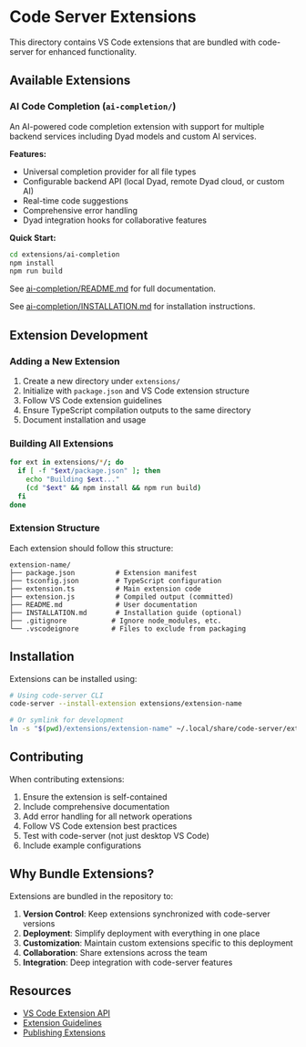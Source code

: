 # Code Server Extensions

This directory contains VS Code extensions that are bundled with code-server for enhanced functionality.

## Available Extensions

### AI Code Completion (`ai-completion/`)

An AI-powered code completion extension with support for multiple backend services including Dyad models and custom AI services.

**Features:**
- Universal completion provider for all file types
- Configurable backend API (local Dyad, remote Dyad cloud, or custom AI)
- Real-time code suggestions
- Comprehensive error handling
- Dyad integration hooks for collaborative features

**Quick Start:**
```bash
cd extensions/ai-completion
npm install
npm run build
```

See [ai-completion/README.md](ai-completion/README.md) for full documentation.

See [ai-completion/INSTALLATION.md](ai-completion/INSTALLATION.md) for installation instructions.

## Extension Development

### Adding a New Extension

1. Create a new directory under `extensions/`
2. Initialize with `package.json` and VS Code extension structure
3. Follow VS Code extension guidelines
4. Ensure TypeScript compilation outputs to the same directory
5. Document installation and usage

### Building All Extensions

```bash
for ext in extensions/*/; do
  if [ -f "$ext/package.json" ]; then
    echo "Building $ext..."
    (cd "$ext" && npm install && npm run build)
  fi
done
```

### Extension Structure

Each extension should follow this structure:

```
extension-name/
├── package.json          # Extension manifest
├── tsconfig.json         # TypeScript configuration
├── extension.ts          # Main extension code
├── extension.js          # Compiled output (committed)
├── README.md             # User documentation
├── INSTALLATION.md       # Installation guide (optional)
├── .gitignore           # Ignore node_modules, etc.
└── .vscodeignore        # Files to exclude from packaging
```

## Installation

Extensions can be installed using:

```bash
# Using code-server CLI
code-server --install-extension extensions/extension-name

# Or symlink for development
ln -s "$(pwd)/extensions/extension-name" ~/.local/share/code-server/extensions/
```

## Contributing

When contributing extensions:

1. Ensure the extension is self-contained
2. Include comprehensive documentation
3. Add error handling for all network operations
4. Follow VS Code extension best practices
5. Test with code-server (not just desktop VS Code)
6. Include example configurations

## Why Bundle Extensions?

Extensions are bundled in the repository to:

1. **Version Control**: Keep extensions synchronized with code-server versions
2. **Deployment**: Simplify deployment with everything in one place
3. **Customization**: Maintain custom extensions specific to this deployment
4. **Collaboration**: Share extensions across the team
5. **Integration**: Deep integration with code-server features

## Resources

- [VS Code Extension API](https://code.visualstudio.com/api)
- [Extension Guidelines](https://code.visualstudio.com/api/references/extension-guidelines)
- [Publishing Extensions](https://code.visualstudio.com/api/working-with-extensions/publishing-extension)
